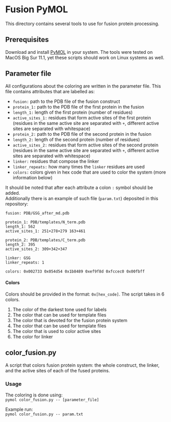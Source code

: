 # Fusion PyMOL
This directory contains several tools to use for fusion protein processing. 

## Prerequisites

Download and install [PyMOL](https://pymol.org/2/?#download) in your system. The tools were 
tested on MacOS Big Sur 11.1, yet these scripts should work on Linux systems as well. 

## Parameter file

All configurations about the coloring are written in the parameter file. This file contains attributes 
that are labelled as:  
* `fusion:` path to the PDB file of the fusion construct  
* `protein_1:` path to the PDB file of the first protein in the fusion  
* `length_1:` length of the first protein (number of residues)  
* `active_sites_1:` residues that form active sites of the first protein (residues in the same 
active site are separated with `+`, different active sites are separated with whitespace)  
* `protein_2:` path to the PDB file of the second protein in the fusion
* `length_2:`  length of the second protein (number of residues)  
* `active_sites_2:` residues that form active sites of the second protein (residues in the same 
active site are separated with `+`, different active sites are separated with whitespace)  
* `linker:` residues that compose the linker  
* `linker_repeats:` how many times the `linker` residues are used  
* `colors:`  colors given in hex code that are used to color the system (more information below)

It should be noted that after each attribute a colon `:` symbol should be added.  
Additionally there is an example of such file (`param.txt`) deposited in this repository:  

```
fusion: PDB/GSG_after_md.pdb

protein_1: PDB/templates/N_term.pdb
length_1: 562
active_sites_1: 251+278+279 163+461

protein_2: PDB/templates/C_term.pdb
length_2: 395
active_sites_2: 309+342+347

linker: GSG
linker_repeats: 1

colors: 0x002733 0x054d54 0x1b8489 0xef9f8d 0xfccec0 0x00fbff
```

#### Colors
Colors should be provided in the format: `0x[hex_code]`. The script takes in 6 colors. 

1. The color of the darkest tone used for labels
2. The color that can be used for template files 
3. The color that is devoted for the fusion protein system
4. The color that can be used for template files
5. The color that is used to color active sites
6. The color for linker

## color_fusion.py
A script that colors fusion protein system: the whole construct, the linker, and the active sites 
of each of the fused proteins.  

### Usage

The coloring is done using:  
`pymol color_fusion.py -- [parameter_file]`  

Example run:  
`pymol color_fusion.py -- param.txt`  
